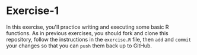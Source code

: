 # Exercise-1
In this exercise, you'll practice writing and executing some basic R functions. As in previous exercises, you should fork and clone this repository, follow the instructions in the `exercise.R` file, then `add` and `commit` your changes so that you can `push` them back up to GitHub.
